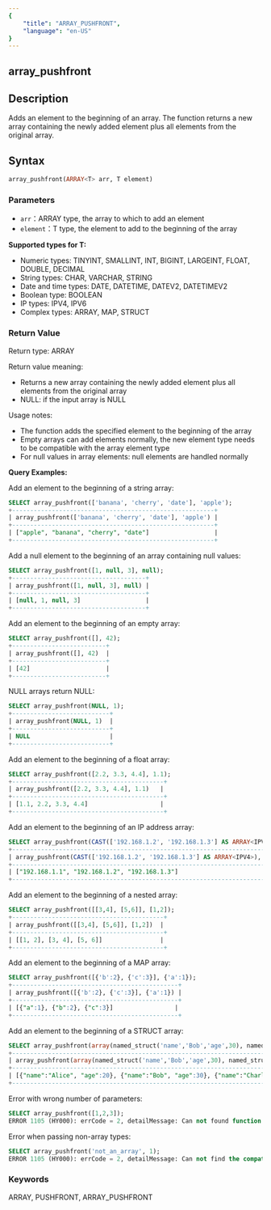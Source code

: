 ```yaml
---
{
    "title": "ARRAY_PUSHFRONT",
    "language": "en-US"
}
---
```


## array_pushfront

<version since="2.0.0">

</version>

## Description

Adds an element to the beginning of an array. The function returns a new array containing the newly added element plus all elements from the original array.

## Syntax

```sql
array_pushfront(ARRAY<T> arr, T element)
```

### Parameters

- `arr`：ARRAY<T> type, the array to which to add an element
- `element`：T type, the element to add to the beginning of the array

**Supported types for T:**
- Numeric types: TINYINT, SMALLINT, INT, BIGINT, LARGEINT, FLOAT, DOUBLE, DECIMAL
- String types: CHAR, VARCHAR, STRING
- Date and time types: DATE, DATETIME, DATEV2, DATETIMEV2
- Boolean type: BOOLEAN
- IP types: IPV4, IPV6
- Complex types: ARRAY, MAP, STRUCT

### Return Value

Return type: ARRAY<T>

Return value meaning:
- Returns a new array containing the newly added element plus all elements from the original array
- NULL: if the input array is NULL

Usage notes:
- The function adds the specified element to the beginning of the array
- Empty arrays can add elements normally, the new element type needs to be compatible with the array element type
- For null values in array elements: null elements are handled normally

**Query Examples:**

Add an element to the beginning of a string array:
```sql
SELECT array_pushfront(['banana', 'cherry', 'date'], 'apple');
+--------------------------------------------------------+
| array_pushfront(['banana', 'cherry', 'date'], 'apple') |
+--------------------------------------------------------+
| ["apple", "banana", "cherry", "date"]                  |
+--------------------------------------------------------+
```

Add a null element to the beginning of an array containing null values:
```sql
SELECT array_pushfront([1, null, 3], null);
+-------------------------------------+
| array_pushfront([1, null, 3], null) |
+-------------------------------------+
| [null, 1, null, 3]                  |
+-------------------------------------+
```

Add an element to the beginning of an empty array:
```sql
SELECT array_pushfront([], 42);
+--------------------------+
| array_pushfront([], 42)  |
+--------------------------+
| [42]                     |
+--------------------------+
```

NULL arrays return NULL:
```sql
SELECT array_pushfront(NULL, 1);
+---------------------------+
| array_pushfront(NULL, 1)  |
+---------------------------+
| NULL                      |
+---------------------------+
```

Add an element to the beginning of a float array:
```sql
SELECT array_pushfront([2.2, 3.3, 4.4], 1.1);
+------------------------------------------+
| array_pushfront([2.2, 3.3, 4.4], 1.1)   |
+------------------------------------------+
| [1.1, 2.2, 3.3, 4.4]                    |
+------------------------------------------+
```

Add an element to the beginning of an IP address array:
```sql
SELECT array_pushfront(CAST(['192.168.1.2', '192.168.1.3'] AS ARRAY<IPV4>), CAST('192.168.1.1' AS IPV4));
+----------------------------------------------------------------------------------+
| array_pushfront(CAST(['192.168.1.2', '192.168.1.3'] AS ARRAY<IPV4>), CAST('192.168.1.1' AS IPV4)) |
+----------------------------------------------------------------------------------+
| ["192.168.1.1", "192.168.1.2", "192.168.1.3"]                                   |
+----------------------------------------------------------------------------------+
```

Add an element to the beginning of a nested array:
```sql
SELECT array_pushfront([[3,4], [5,6]], [1,2]);
+------------------------------------------+
| array_pushfront([[3,4], [5,6]], [1,2])  |
+------------------------------------------+
| [[1, 2], [3, 4], [5, 6]]                |
+------------------------------------------+
```

Add an element to the beginning of a MAP array:
```sql
SELECT array_pushfront([{'b':2}, {'c':3}], {'a':1});
+----------------------------------------------+
| array_pushfront([{'b':2}, {'c':3}], {'a':1}) |
+----------------------------------------------+
| [{"a":1}, {"b":2}, {"c":3}]                 |
+----------------------------------------------+
```

Add an element to the beginning of a STRUCT array:
```sql
SELECT array_pushfront(array(named_struct('name','Bob','age',30), named_struct('name','Charlie','age',40)), named_struct('name','Alice','age',20));
+-------------------------------------------------------------------------------------------------------------------------------------------+
| array_pushfront(array(named_struct('name','Bob','age',30), named_struct('name','Charlie','age',40)), named_struct('name','Alice','age',20)) |
+-------------------------------------------------------------------------------------------------------------------------------------------+
| [{"name":"Alice", "age":20}, {"name":"Bob", "age":30}, {"name":"Charlie", "age":40}]                                                    |
+-------------------------------------------------------------------------------------------------------------------------------------------+
```

Error with wrong number of parameters:
```sql
SELECT array_pushfront([1,2,3]);
ERROR 1105 (HY000): errCode = 2, detailMessage: Can not found function 'array_pushfront' which has 1 arity. Candidate functions are: [array_pushfront(Expression, Expression)]
```

Error when passing non-array types:
```sql
SELECT array_pushfront('not_an_array', 1);
ERROR 1105 (HY000): errCode = 2, detailMessage: Can not find the compatibility function signature: array_pushfront(VARCHAR(12), TINYINT)
```

### Keywords

ARRAY, PUSHFRONT, ARRAY_PUSHFRONT
